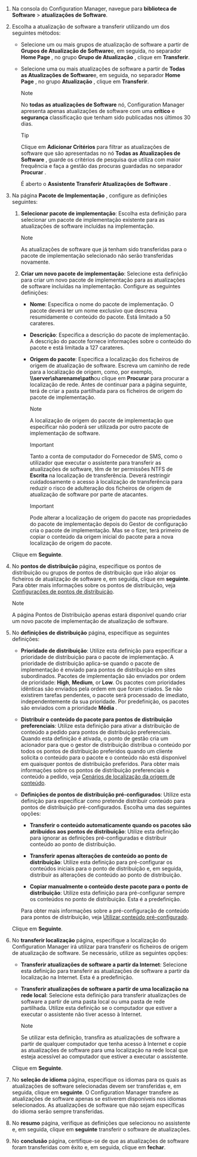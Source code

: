 1.  Na consola do Configuration Manager, navegue para **biblioteca de Software** > **atualizações de Software**.  

2.  Escolha a atualização de software a transferir utilizando um dos seguintes métodos:  

    -   Selecione um ou mais grupos de atualização de software a partir de **Grupos de Atualização de Software**e, em seguida, no separador **Home Page** , no grupo **Grupo de Atualização** , clique em **Transferir**.  

    -   Selecione uma ou mais atualizações de software a partir de **Todas as Atualizações de Software**e, em seguida, no separador **Home Page** , no grupo **Atualização** , clique em **Transferir**.  

        > [!NOTE]  
        >  No **todas as atualizações de Software** nó, Configuration Manager apresenta apenas atualizações de software com uma **crítico** e **segurança** classificação que tenham sido publicadas nos últimos 30 dias.  

        > [!TIP]  
        >  Clique em **Adicionar Critérios** para filtrar as atualizações de software que são apresentadas no nó **Todas as Atualizações de Software** , guarde os critérios de pesquisa que utiliza com maior frequência e faça a gestão das procuras guardadas no separador **Procurar** .  

         É aberto o **Assistente Transferir Atualizações de Software** .  

3.  Na página **Pacote de Implementação** , configure as definições seguintes:  

    1.  **Selecionar pacote de implementação**: Escolha esta definição para selecionar um pacote de implementação existente para as atualizações de software incluídas na implementação.  

        > [!NOTE]  
        >  As atualizações de software que já tenham sido transferidas para o pacote de implementação selecionado não serão transferidas novamente.  

    2.  **Criar um novo pacote de implementação**: Selecione esta definição para criar um novo pacote de implementação para as atualizações de software incluídas na implementação. Configure as seguintes definições:  

        -   **Nome**: Especifica o nome do pacote de implementação. O pacote deverá ter um nome exclusivo que descreva resumidamente o conteúdo do pacote.  Está limitado a 50 carateres.  

        -   **Descrição**: Especifica a descrição do pacote de implementação. A descrição do pacote fornece informações sobre o conteúdo do pacote e está limitada a 127 carateres.  

        -   **Origem do pacote**: Especifica a localização dos ficheiros de origem de atualização de software. Escreva um caminho de rede para a localização de origem, como, por exemplo, **\\\server\sharename\path**ou clique em **Procurar** para procurar a localização de rede. Antes de continuar para a página seguinte, terá de criar a pasta partilhada para os ficheiros de origem do pacote de implementação.  

            > [!NOTE]  
            >  A localização de origem do pacote de implementação que especificar não poderá ser utilizada por outro pacote de implementação de software.  

            > [!IMPORTANT]  
            >  Tanto a conta de computador do Fornecedor de SMS, como o utilizador que executar o assistente para transferir as atualizações de software, têm de ter permissões NTFS de **Escrita** na localização de transferência. Deverá restringir cuidadosamente o acesso à localização de transferência para reduzir o risco de adulteração dos ficheiros de origem de atualização de software por parte de atacantes.  

            > [!IMPORTANT]  
            >  Pode alterar a localização de origem do pacote nas propriedades do pacote de implementação depois do Gestor de configuração cria o pacote de implementação. Mas se o fizer, terá primeiro de copiar o conteúdo da origem inicial do pacote para a nova localização de origem do pacote.  

     Clique em **Seguinte**.  

4.  No **pontos de distribuição** página, especifique os pontos de distribuição ou grupos de pontos de distribuição que irão alojar os ficheiros de atualização de software e, em seguida, clique em **seguinte**. Para obter mais informações sobre os pontos de distribuição, veja [Configurações de pontos de distribuição](../../core/servers/deploy/configure/install-and-configure-distribution-points.md#bkmk_configs).  

    > [!NOTE]  
    >  A página Pontos de Distribuição apenas estará disponível quando criar um novo pacote de implementação de atualização de software.  

6.  No **definições de distribuição** página, especifique as seguintes definições:  

    -   **Prioridade de distribuição**: Utilize esta definição para especificar a prioridade de distribuição para o pacote de implementação. A prioridade de distribuição aplica-se quando o pacote de implementação é enviado para pontos de distribuição em sites subordinados. Pacotes de implementação são enviados por ordem de prioridade: **High**, **Medium**, or **Low**. Os pacotes com prioridades idênticas são enviados pela ordem em que foram criados. Se não existirem tarefas pendentes, o pacote será processado de imediato, independentemente da sua prioridade. Por predefinição, os pacotes são enviados com a prioridade **Média** .  

    -   **Distribuir o conteúdo do pacote para pontos de distribuição preferenciais**: Utilize esta definição para ativar a distribuição de conteúdo a pedido para pontos de distribuição preferenciais. Quando esta definição é ativada, o ponto de gestão cria um acionador para que o gestor de distribuição distribua o conteúdo por todos os pontos de distribuição preferidos quando um cliente solicita o conteúdo para o pacote e o conteúdo não está disponível em quaisquer pontos de distribuição preferidos. Para obter mais informações sobre os pontos de distribuição preferenciais e conteúdo a pedido, veja [Cenários de localização da origem de conteúdo](../../core/plan-design/hierarchy/content-source-location-scenarios.md).  

    -   **Definições de pontos de distribuição pré-configurados**: Utilize esta definição para especificar como pretende distribuir conteúdo para pontos de distribuição pré-configurados. Escolha uma das seguintes opções:  

        -   **Transferir o conteúdo automaticamente quando os pacotes são atribuídos aos pontos de distribuição**: Utilize esta definição para ignorar as definições pré-configuradas e distribuir conteúdo ao ponto de distribuição.  

        -   **Transferir apenas alterações de conteúdo ao ponto de distribuição**: Utilize esta definição para pré-configurar os conteúdos iniciais para o ponto de distribuição e, em seguida, distribuir as alterações de conteúdo ao ponto de distribuição.  

        -   **Copiar manualmente o conteúdo deste pacote para o ponto de distribuição**: Utilize esta definição para pré-configurar sempre os conteúdos no ponto de distribuição. Esta é a predefinição.  

         Para obter mais informações sobre a pré-configuração de conteúdo para pontos de distribuição, veja [Utilizar conteúdo pré-configurado](../../core/servers/deploy/configure/deploy-and-manage-content.md#bkmk_prestage).  

     Clique em **Seguinte**.  

6.  No **transferir localização** página, especifique a localização do Configuration Manager irá utilizar para transferir os ficheiros de origem de atualização de software. Se necessário, utilize as seguintes opções:  

    -   **Transferir atualizações de software a partir da Internet**: Selecione esta definição para transferir as atualizações de software a partir da localização na Internet. Esta é a predefinição.  

    -   **Transferir atualizações de software a partir de uma localização na rede local**: Selecione esta definição para transferir atualizações de software a partir de uma pasta local ou uma pasta de rede partilhada. Utilize esta definição se o computador que estiver a executar o assistente não tiver acesso à Internet.  

        > [!NOTE]  
        >  Se utilizar esta definição, transfira as atualizações de software a partir de qualquer computador que tenha acesso à Internet e copie as atualizações de software para uma localização na rede local que esteja acessível ao computador que estiver a executar o assistente.  

     Clique em **Seguinte**.  

7.  No **seleção de idioma** página, especifique os idiomas para os quais as atualizações de software selecionadas devem ser transferidas e, em seguida, clique em **seguinte**. O Configuration Manager transfere as atualizações de software apenas se estiverem disponíveis nos idiomas selecionados. As atualizações de software que não sejam específicas do idioma serão sempre transferidas.  

8. No **resumo** página, verifique as definições que selecionou no assistente e, em seguida, clique em **seguinte** transferir o software de atualizações.  

9. No **conclusão** página, certifique-se de que as atualizações de software foram transferidas com êxito e, em seguida, clique em **fechar**.  
